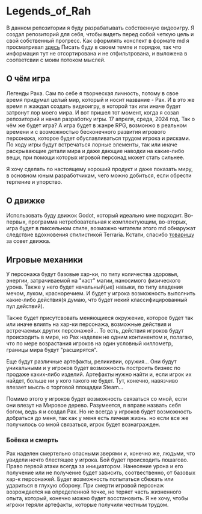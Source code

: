 # Legends_of_Rah
В данном репозитории я буду разрабатывать собственную видеоигру. Я создал репозиторий для себя, чтобы видеть перед собой четкую цель и свой собственный прогресс.
Как оформлять конспект в формате md я просматривал [здесь](https://gist.github.com/Jekins/2bf2d0638163f1294637)
Писать буду в своем темпе и порядке, так что информация тут не отсортирована и не отфильтрована, и выложена в соответсвии с моим потоком мыслей.

## О чём игра 
Легенды Раха. Сам по себе я творческая личность, потому в свое время придумал целый мир, который и носит название - Рах. И в это же время я жаждал создать видеоигру, в которой так или иначе будет затронут лор моего мира. 
И вот пришел тот момент, когда я созал репозиторий и начал разработку игры. 17 апреля, среда, 2024 год. Так о чём же будет игра? А игра будет в жанре RPG, возмонжо в реальном времени и с возможностью бесконечного развития игрового персонажа, которое будет обуславливаться трудом игрока и рисками. По ходу игры будут встречаться лорные элементы, так или иначе раскрывающие детали мира и даже дающие наводки на какие-либо вещи, при помощи которых игровой персонад может стать сильнее. 

Я хочу сделать по настоящему хороший продукт и даже показать миру, в основном юным разработчикам, чего можно добиться, если обрести терпение и упорство.

## О движке
Использовать буду движок Godot, который идеально мне подходит. Во-первых, программа нетребовательная к комплектующим, во-вторых, игра будет в пиксельном стиле, возможно читатели этого md обнаружат следствие вдохновения стилистикой Terraria. Кстати, спасибо [товарищу](https://github.com/Avairon) за совет движка. 

## Игровые механики 
У персонажа будут базовые хар-ки, по типу количества здоровья, энергии, затрачиваемой на "каст" магии, наносимого физического урона. Также у него будет начальный(ые) навыки, по типу владения мечом, луком, красноречием. И будет у игрока возможность выполнить какие-либо действия(я думаю, что будет некий классифицированный пул действий). 

Также будет присутсвовать меняющиеся окружение, которое будет так или иначе влиять на хар-ки персонажа, возможные действия и встречаемых других персонажей... То есть, действия игроков будут происходить в мире, но Рах наделен не одним континентом и, полагаю, что по мере возрастания игроков на один условный киллометр, границы мира будут "расширятся".

Еще будут различные артефакты, реликивии, оружия... Они будут уникальными и у игроков будет возможность построить бизнес по продаже каких-либо изделий. Артефакты нужно найти и, если игрок их найдет, больше ни у кого такого не будет. Тут, конечно, навязчиво влезает мысль о торговой площадки Steam... 

Помимо этого у игроков будет возможность связаться со мной, если они влезут на Мировое дерево. Разумеется, я вправе назвать себя богом, ведь я и создал Рах. Но не всегда у игроков будет возможность добраться до меня, так как у меня есть личная жизнь. но если все же получилось со мной связаться, игрок будет вознагражден. 

### Боёвка и смерть

Рах наделен смертельно опасными зверями и, конечно же, людьми, что увидели нечто блестящее у игрока. Бой будет происходить пошагово. Право первой атаки всегда за инициатором. Нанесение урона и его получение или не получение будет зависить, соотвественно, от базовых хар-к персонажей. Будет возможность попытаться сбежать или удариться в глухую оборону. При смерти игровой персонаж возрождается на определенной точке, но теряет часть жизненного опыта, который, конечно можно будет восстановить. Я не хочу, чтобы игроки теряли артефакты, которые получили честным трудом. 





